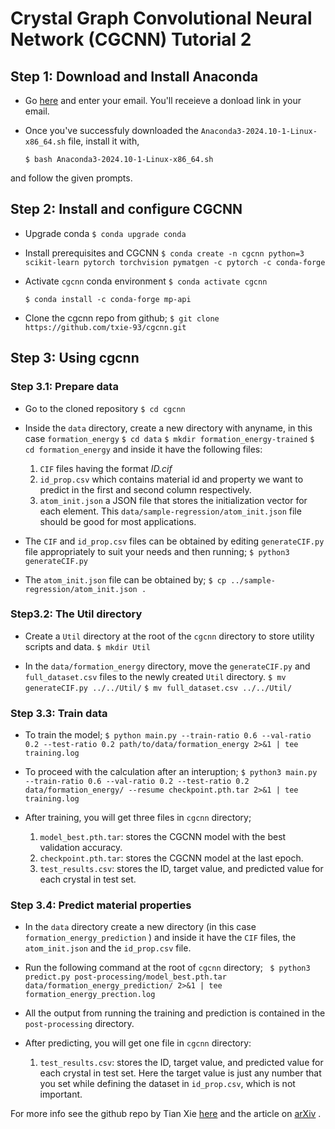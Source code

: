 #  Crystal Graph Convolutional Neural Network (CGCNN) Tutorial 2

## Step 1: Download and Install Anaconda

* Go [here](https://www.anaconda.com/download) and enter your email. You'll receieve a donload link in your email.

* Once you've successfuly downloaded the `Anaconda3-2024.10-1-Linux-x86_64.sh` file, install it with,

   `$ bash Anaconda3-2024.10-1-Linux-x86_64.sh`
   
and follow the given prompts.

## Step 2: Install and configure CGCNN
* Upgrade conda
  `$ conda upgrade conda`
  
* Install prerequisites and CGCNN
  `$ conda create -n cgcnn python=3 scikit-learn pytorch torchvision pymatgen -c pytorch -c conda-forge`
  
* Activate `cgcnn` conda environment
  `$ conda activate cgcnn`
 
  `$ conda install -c conda-forge mp-api `

* Clone the cgcnn repo from github;
`$ git clone https://github.com/txie-93/cgcnn.git`

## Step 3: Using cgcnn
### Step 3.1: Prepare data
* Go to the cloned repository
    `$ cd cgcnn`

* Inside the `data` directory, create a new directory with anyname, in this case `formation_energy` 
`$ cd data`
`$ mkdir formation_energy-trained`
`$ cd formation_energy`
and inside it have the following files:
    1. `CIF` files having the format *ID.cif*
    2. `id_prop.csv` which contains material id and property we want to predict in the first and second column respectively.
    3. `atom_init.json` a JSON file that stores the initialization vector for each element. This `data/sample-regression/atom_init.json` file should be good for most applications.

* The `CIF` and `id_prop.csv` files can be obtained by editing `generateCIF.py` file appropriately to suit your needs and then running;
    `$ python3 generateCIF.py`
    
* The `atom_init.json` file can be obtained by;
    `$ cp ../sample-regression/atom_init.json .`

### Step3.2: The Util directory
* Create a `Util` directory at the root of the `cgcnn` directory to store utility scripts and data.
 `$ mkdir Util`
 
* In the `data/formation_energy` directory, move the `generateCIF.py` and `full_dataset.csv` files to the newly created `Util` directory.
    `$ mv generateCIF.py ../../Util/`
    `$ mv full_dataset.csv ../../Util/`

### Step 3.3: Train data
* To train the model;
`$ python main.py --train-ratio 0.6 --val-ratio 0.2 --test-ratio 0.2 path/to/data/formation_energy 2>&1 | tee training.log `

* To proceed with the calculation after an interuption;
` $ python3 main.py --train-ratio 0.6 --val-ratio 0.2 --test-ratio 0.2 data/formation_energy/ --resume checkpoint.pth.tar 2>&1 | tee training.log `

* After training, you will get three files in `cgcnn` directory;
    1. `model_best.pth.tar`: stores the CGCNN model
        with the best validation accuracy.
    2. `checkpoint.pth.tar`: stores the CGCNN model 
        at the last epoch.
    3. `test_results.csv`: stores the ID, target 
        value, and predicted value for each crystal
        in test set.
### Step 3.4: Predict material properties
* In the `data` directory create a new directory (in this case `formation_energy_prediction` ) and inside it have the `CIF` files, the `atom_init.json` and the `id_prop.csv` file.
* Run the following command at the root of `cgcnn` directory;
    ` $ python3 predict.py post-processing/model_best.pth.tar data/formation_energy_prediction/ 2>&1 | tee formation_energy_prection.log`
    
* All the output from running the training and prediction is contained in the `post-processing` directory.

* After predicting, you will get one file in `cgcnn` directory:
    1. `test_results.csv`: stores the ID, target value, and predicted value for each crystal in test set. Here the target value is just any number that you set while defining the dataset in `id_prop.csv`, which is not important.
    

For more info see the github repo by Tian Xie [here](https://github.com/txie-93/cgcnn) and the article on [arXiv](https://arxiv.org/abs/1710.10324) .